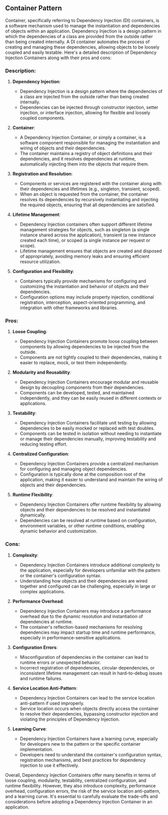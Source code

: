 ## Container Pattern

Container, specifically referring to Dependency Injection (DI) containers, is a software mechanism used to manage the instantiation and dependencies of objects within an application. Dependency Injection is a design pattern in which the dependencies of a class are provided from the outside rather than being created internally. A DI container automates the process of creating and managing these dependencies, allowing objects to be loosely coupled and easily testable. Here's a detailed description of Dependency Injection Containers along with their pros and cons:

### Description:

1. **Dependency Injection**:
   - Dependency Injection is a design pattern where the dependencies of a class are injected from the outside rather than being created internally.
   - Dependencies can be injected through constructor injection, setter injection, or interface injection, allowing for flexible and loosely coupled components.

2. **Container**:
   - A Dependency Injection Container, or simply a container, is a software component responsible for managing the instantiation and wiring of objects and their dependencies.
   - The container maintains a registry of object definitions and their dependencies, and it resolves dependencies at runtime, automatically injecting them into the objects that require them.

3. **Registration and Resolution**:
   - Components or services are registered with the container along with their dependencies and lifetimes (e.g., singleton, transient, scoped).
   - When an object is requested from the container, the container resolves its dependencies by recursively instantiating and injecting the required objects, ensuring that all dependencies are satisfied.

4. **Lifetime Management**:
   - Dependency Injection containers often support different lifetime management strategies for objects, such as singleton (a single instance shared across the application), transient (a new instance created each time), or scoped (a single instance per request or scope).
   - Lifetime management ensures that objects are created and disposed of appropriately, avoiding memory leaks and ensuring efficient resource utilization.

5. **Configuration and Flexibility**:
   - Containers typically provide mechanisms for configuring and customizing the instantiation and behavior of objects and their dependencies.
   - Configuration options may include property injection, conditional registration, interception, aspect-oriented programming, and integration with other frameworks and libraries.

### Pros:

1. **Loose Coupling**:
   - Dependency Injection Containers promote loose coupling between components by allowing dependencies to be injected from the outside.
   - Components are not tightly coupled to their dependencies, making it easier to replace, mock, or test them independently.

2. **Modularity and Reusability**:
   - Dependency Injection Containers encourage modular and reusable design by decoupling components from their dependencies.
   - Components can be developed, tested, and maintained independently, and they can be easily reused in different contexts or applications.

3. **Testability**:
   - Dependency Injection Containers facilitate unit testing by allowing dependencies to be easily mocked or replaced with test doubles.
   - Components can be tested in isolation without needing to instantiate or manage their dependencies manually, improving testability and reducing testing effort.

4. **Centralized Configuration**:
   - Dependency Injection Containers provide a centralized mechanism for configuring and managing object dependencies.
   - Configuration is typically done at the composition root of the application, making it easier to understand and maintain the wiring of objects and their dependencies.

5. **Runtime Flexibility**:
   - Dependency Injection Containers offer runtime flexibility by allowing objects and their dependencies to be resolved and instantiated dynamically.
   - Dependencies can be resolved at runtime based on configuration, environment variables, or other runtime conditions, enabling dynamic behavior and customization.

### Cons:

1. **Complexity**:
   - Dependency Injection Containers introduce additional complexity to the application, especially for developers unfamiliar with the pattern or the container's configuration syntax.
   - Understanding how objects and their dependencies are wired together and configured can be challenging, especially in large or complex applications.

2. **Performance Overhead**:
   - Dependency Injection Containers may introduce a performance overhead due to the dynamic resolution and instantiation of dependencies at runtime.
   - The container's reflection-based mechanisms for resolving dependencies may impact startup time and runtime performance, especially in performance-sensitive applications.

3. **Configuration Errors**:
   - Misconfiguration of dependencies in the container can lead to runtime errors or unexpected behavior.
   - Incorrect registration of dependencies, circular dependencies, or inconsistent lifetime management can result in hard-to-debug issues and runtime failures.

4. **Service Location Anti-Pattern**:
   - Dependency Injection Containers can lead to the service location anti-pattern if used improperly.
   - Service location occurs when objects directly access the container to resolve their dependencies, bypassing constructor injection and violating the principles of Dependency Injection.

5. **Learning Curve**:
   - Dependency Injection Containers have a learning curve, especially for developers new to the pattern or the specific container implementation.
   - Developers need to understand the container's configuration syntax, registration mechanisms, and best practices for dependency injection to use it effectively.

Overall, Dependency Injection Containers offer many benefits in terms of loose coupling, modularity, testability, centralized configuration, and runtime flexibility. However, they also introduce complexity, performance overhead, configuration errors, the risk of the service location anti-pattern, and a learning curve. It's essential to carefully evaluate the trade-offs and considerations before adopting a Dependency Injection Container in an application.